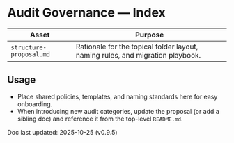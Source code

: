 # Audit Governance — Index

| Asset | Purpose |
| --- | --- |
| `structure-proposal.md` | Rationale for the topical folder layout, naming rules, and migration playbook. |

## Usage
- Place shared policies, templates, and naming standards here for easy onboarding.
- When introducing new audit categories, update the proposal (or add a sibling doc) and
  reference it from the top-level `README.md`.

Doc last updated: 2025-10-25 (v0.9.5)
